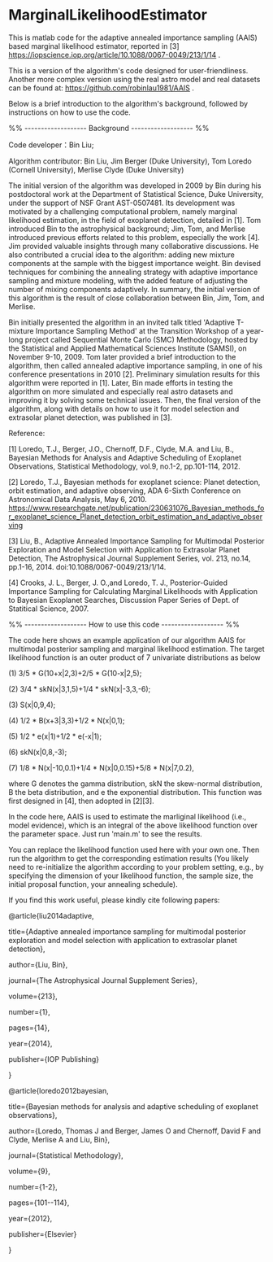 # MarginalLikelihoodEstimator
This is matlab code for the adaptive annealed importance sampling (AAIS) based marginal likelihood estimator, reported in [3] https://iopscience.iop.org/article/10.1088/0067-0049/213/1/14 .

This is a version of the algorithm's code designed for user-friendliness. Another more complex version using the real astro model and real datasets can be found at: https://github.com/robinlau1981/AAIS .

Below is a brief introduction to the algorithm's background, followed by instructions on how to use the code.

%% -------------------  Background ------------------- %%

Code developer：Bin Liu;   

Algorithm contributor: Bin Liu, Jim Berger (Duke University), Tom Loredo (Cornell University), Merlise Clyde (Duke University)

The initial version of the algorithm was developed in 2009 by Bin during his postdoctoral work at the Department of Statistical Science, Duke University, under the support of NSF Grant AST-0507481. Its development was motivated by a challenging computational problem, namely marginal likelihood estimation, in the field of exoplanet detection, detailed in [1]. Tom introduced Bin to the astrophysical background; Jim, Tom, and Merlise introduced previous efforts related to this problem, especially the work [4]. Jim provided valuable insights through many collaborative discussions. He also contributed a crucial idea to the algorithm: adding new mixture components at the sample with the biggest importance weight. Bin devised techniques for combining the annealing strategy with adaptive importance sampling and mixture modeling, with the added feature of adjusting the number of mixing components adaptively. In summary, the initial version of this algorithm is the result of close collaboration between Bin, Jim, Tom, and Merlise.

Bin initially presented the algorithm in an invited talk titled 'Adaptive T-mixture Importance Sampling Method' at the Transition Workshop of a year-long project called Sequential Monte Carlo (SMC) Methodology, hosted by the Statistical and Applied Mathematical Sciences Institute (SAMSI), on November 9-10, 2009. Tom later provided a brief introduction to the algorithm, then called annealed adaptive importance sampling, in one of his conference presentations in 2010 [2]. Preliminary simulation results for this algorithm were reported in [1]. Later, Bin made efforts in testing the algorithm on more simulated and especially real astro datasets and improving it by solving some technical issues. Then, the final version of the algorithm, along with details on how to use it for model selection and extrasolar planet detection, was published in [3].

Reference:

[1] Loredo, T.J., Berger, J.O., Chernoff, D.F., Clyde, M.A. and Liu, B., Bayesian Methods for Analysis and Adaptive Scheduling of Exoplanet Observations, Statistical Methodology, vol.9, no.1-2, pp.101-114, 2012. 

[2] Loredo, T.J., Bayesian methods for exoplanet science: Planet detection, orbit estimation, and adaptive observing, ADA 6-Sixth Conference on Astronomical Data Analysis, May 6, 2010. https://www.researchgate.net/publication/230631076_Bayesian_methods_for_exoplanet_science_Planet_detection_orbit_estimation_and_adaptive_observing

[3]  Liu, B., Adaptive Annealed Importance Sampling for Multimodal Posterior Exploration and Model Selection with Application to Extrasolar Planet Detection, The Astrophysical Journal Supplement Series, vol. 213, no.14, pp.1-16, 2014. doi:10.1088/0067-0049/213/1/14.

[4] Crooks, J. L., Berger, J. O.,and Loredo, T. J., Posterior-Guided Importance Sampling for Calculating Marginal Likelihoods with Application to Bayesian Exoplanet Searches, Discussion Paper Series of Dept. of Statitical Science, 2007.

%% -------------------  How to use this code ------------------- %%

The code here shows an example application of our algorithm AAIS for multimodal posterior sampling and marginal likelihood estimation.
The target likelihood function is an outer product of 7 univariate distributions as below

(1) 3/5 * G(10+x|2,3)+2/5 * G(10-x|2,5);

(2) 3/4 * skN(x|3,1,5)+1/4 * skN(x|-3,3,-6);

(3) S(x|0,9,4);

(4) 1/2 * B(x+3|3,3)+1/2 * N(x|0,1);

(5) 1/2 * e(x|1)+1/2 * e(-x|1);

(6) skN(x|0,8,-3);

(7) 1/8 * N(x|-10,0.1)+1/4 * N(x|0,0.15)+5/8 * N(x|7,0.2),

where G denotes the gamma distribution, skN the skew-normal distribution, B the beta distribution, and e the exponential distribution. This function was first designed in [4], then adopted in [2][3].

In the code here, AAIS is used to estimate the marliginal likelihood (i.e., model evidence), which is an integral of the above likelihood function over the parameter space.  Just run 'main.m' to see the results.

You can replace the likelihood function used here with your own one. Then run the algorithm to get the corresponding estimation results (You likely need to re-initialize the algorithm according to your problem setting, e.g., by specifying the dimension of your likelihood function, the sample size, the initial proposal function, your annealing schedule). 

If you find this work useful, please kindly cite following papers:

@article{liu2014adaptive,

  title={Adaptive annealed importance sampling for multimodal posterior exploration and model selection with application to extrasolar planet detection},
  
  author={Liu, Bin},
  
  journal={The Astrophysical Journal Supplement Series},
  
  volume={213},
  
  number={1},
  
  pages={14},
  
  year={2014},
  
  publisher={IOP Publishing}
  
}

@article{loredo2012bayesian,

  title={Bayesian methods for analysis and adaptive scheduling of exoplanet observations},
  
  author={Loredo, Thomas J and Berger, James O and Chernoff, David F and Clyde, Merlise A and Liu, Bin},
  
  journal={Statistical Methodology},
  
  volume={9},
  
  number={1-2},
  
  pages={101--114},
  
  year={2012},
  
  publisher={Elsevier}
  
}

